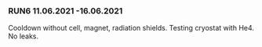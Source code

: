 ### RUN6 11.06.2021 -16.06.2021

Cooldown without cell, magnet, radiation shields. Testing cryostat with
He4. No leaks.
